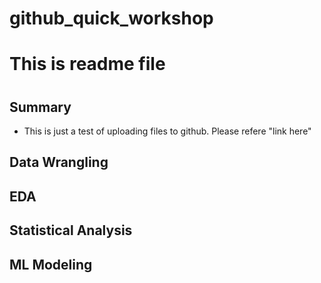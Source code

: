 # github_quick_workshop

<h1> This is readme file <h1>

## Summary
- This is just a test of uploading files to github. Please refere "link here"

## Data Wrangling

## EDA

## Statistical Analysis

## ML Modeling
